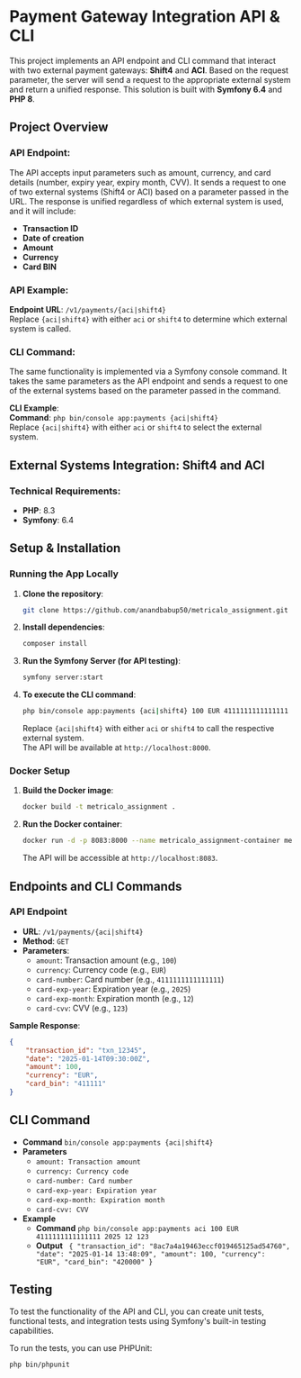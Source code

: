 # Payment Gateway Integration API & CLI

This project implements an API endpoint and CLI command that interact with two external payment gateways: **Shift4** and **ACI**. Based on the request parameter, the server will send a request to the appropriate external system and return a unified response. This solution is built with **Symfony 6.4** and **PHP 8**.

## Project Overview

### API Endpoint:
The API accepts input parameters such as amount, currency, and card details (number, expiry year, expiry month, CVV). It sends a request to one of two external systems (Shift4 or ACI) based on a parameter passed in the URL. The response is unified regardless of which external system is used, and it will include:

- **Transaction ID**
- **Date of creation**
- **Amount**
- **Currency**
- **Card BIN**

### API Example:
**Endpoint URL**: `/v1/payments/{aci|shift4}`  
Replace `{aci|shift4}` with either `aci` or `shift4` to determine which external system is called.

### CLI Command:
The same functionality is implemented via a Symfony console command. It takes the same parameters as the API endpoint and sends a request to one of the external systems based on the parameter passed in the command.

**CLI Example**:  
**Command**: `php bin/console app:payments {aci|shift4}`  
Replace `{aci|shift4}` with either `aci` or `shift4` to select the external system.

## External Systems Integration: Shift4 and ACI

### Technical Requirements:
- **PHP**: 8.3
- **Symfony**: 6.4

## Setup & Installation

### Running the App Locally

1. **Clone the repository**:
    ```bash
    git clone https://github.com/anandbabup50/metricalo_assignment.git
    ```

2. **Install dependencies**:
    ```bash
    composer install
    ```

3. **Run the Symfony Server (for API testing)**:
    ```bash
    symfony server:start
    ```

4. **To execute the CLI command**:
    ```bash
    php bin/console app:payments {aci|shift4} 100 EUR 4111111111111111 2025 12 123
    ```
    Replace `{aci|shift4}` with either `aci` or `shift4` to call the respective external system.  
    The API will be available at `http://localhost:8000`.

### Docker Setup

1. **Build the Docker image**:
    ```bash
    docker build -t metricalo_assignment .
    ```

2. **Run the Docker container**:
    ```bash
    docker run -d -p 8083:8000 --name metricalo_assignment-container metricalo_assignment
    ```
    The API will be accessible at `http://localhost:8083`.

## Endpoints and CLI Commands

### API Endpoint

- **URL**: `/v1/payments/{aci|shift4}`
- **Method**: `GET`
- **Parameters**:
    - `amount`: Transaction amount (e.g., `100`)
    - `currency`: Currency code (e.g., `EUR`)
    - `card-number`: Card number (e.g., `4111111111111111`)
    - `card-exp-year`: Expiration year (e.g., `2025`)
    - `card-exp-month`: Expiration month (e.g., `12`)
    - `card-cvv`: CVV (e.g., `123`)

**Sample Response**:
```json
{
    "transaction_id": "txn_12345",
    "date": "2025-01-14T09:30:00Z",
    "amount": 100,
    "currency": "EUR",
    "card_bin": "411111"
}
```
## CLI Command
- **Command** `bin/console app:payments {aci|shift4}`
- **Parameters**
    - `amount: Transaction amount`
    - `currency: Currency code`
    - `card-number: Card number`
    - `card-exp-year: Expiration year`
    - `card-exp-month: Expiration month`
    - `card-cvv: CVV`
- **Example**
    - **Command**  `php bin/console app:payments aci 100 EUR 4111111111111111 2025 12 123`
    - **Output** ```
{
    "transaction_id": "8ac7a4a19463eccf019465125ad54760",
    "date": "2025-01-14 13:48:09",
    "amount": 100,
    "currency": "EUR",
    "card_bin": "420000"
}```

## Testing

To test the functionality of the API and CLI, you can create unit tests, functional tests, and integration tests using Symfony's built-in testing capabilities.  

To run the tests, you can use PHPUnit:

```bash
php bin/phpunit 
```
